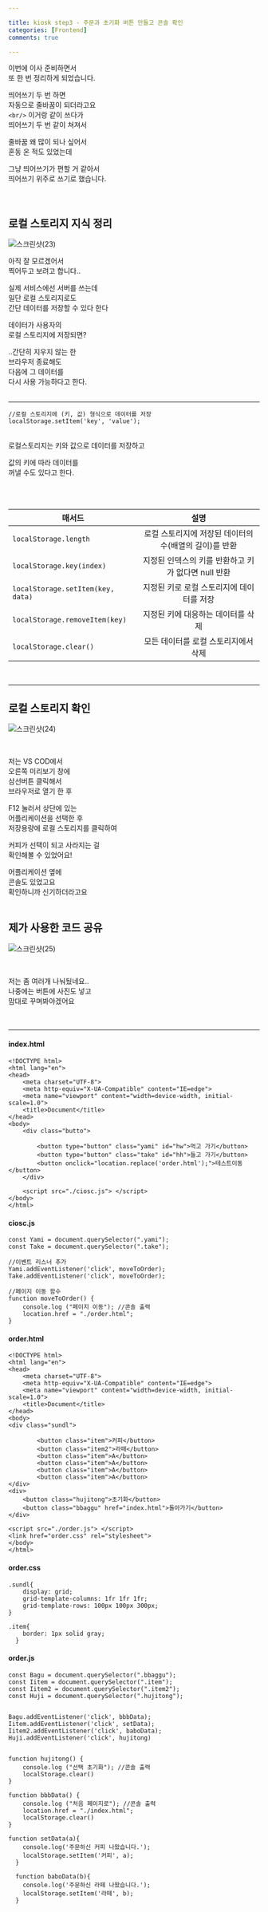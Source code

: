 ```yaml
---

title: kiosk step3 - 주문과 초기화 버튼 만들고 콘솔 확인 
categories: [Frontend]
comments: true

---
```


이번에 이사 준비하면서  
또 한 번 정리하게 되었습니다.  
  
띄어쓰기 두 번 하면  
자동으로 줄바꿈이 되더라고요  
`<br/>` 이거랑 같이 쓰다가  
띄어쓰기 두 번 같이 쳐져서  

줄바꿈 왜 많이 되나 싶어서  
혼동 온 적도 있었는데 

그냥 띄어쓰기가 편할 거 같아서  
띄어쓰기 위주로 쓰기로 했습니다.  
<br/> 
<br/> 

## 로컬 스토리지 지식 정리 
  
![스크린샷(23)](https://user-images.githubusercontent.com/100332811/211651969-ce536c63-4e29-4189-b8d3-3a4fafa4e482.png)
  
아직 잘 모르겠어서  
찍어두고 보려고 합니다..  
  
실제 서비스에선 서버를 쓰는데  
일단 로컬 스토리지로도  
간단 데이터를 저장할 수 있다 한다  
  
데이터가 사용자의  
로컬 스토리지에 저장되면?  
  
..간단히 지우지 않는 한  
브라우저 종료해도  
다음에 그 데이터를  
다시 사용 가능하다고 한다.  
<br/>

*** 

``` 
//로컬 스토리지에 (키, 값) 형식으로 데이터를 저장
localStorage.setItem('key', 'value'); 
``` 
<br/>
로컬스토리지는 키와 값으로  
데이터를 저장하고  
  
값의 키에 따라 데이터를  
꺼낼 수도 있다고 한다.  

<br/>
<br/>

| 매서드 | 설명 | 
|---|:---:| 
| `localStorage.length` | 로컬 스토리지에 저장된 데이터의 수(배열의 길이)를 반환 |
| `localStorage.key(index)` | 지정된 인덱스의 키를 반환하고 키가 없다면 null 반환 | 
| `localStorage.setItem(key, data)` | 지정된 키로 로컬 스토리지에 데이터를 저장 | 
| `localStorage.removeItem(key)` | 지정된 키에 대응하는 데이터를 삭제 | 
| `localStorage.clear()` | 모든 데이터를 로컬 스토리지에서 삭제 | 

<br/>

*** 
## 로컬 스토리지 확인 
  
![스크린샷(24)](https://user-images.githubusercontent.com/100332811/211656337-b3d88040-d657-4436-86c0-ccd677e1f4ef.png) 

<br/> 

저는 VS COD에서  
오른쪽 미리보기 창에  
삼선버튼 클릭해서  
브라우저로 열기 한 후  

F12 눌러서 상단에 있는  
어플리케이션을 선택한 후  
저장용량에 로컬 스토리지를 클릭하여  

커피가 선택이 되고 사라지는 걸   
확인해볼 수 있었어요!  
  
어플리케이션 옆에  
콘솔도 있었고요  
확인하니까 신기하더라고요  
<br/> 

## 제가 사용한 코드 공유 
  
![스크린샷(25)](https://user-images.githubusercontent.com/100332811/211657814-da8d4efa-cb78-430c-9429-07d486f1e522.png)

<br/>

저는 좀 여러개 나눠뒀네요..  
나중에는 버튼에 사진도 넣고  
맘대로 꾸며봐야겠어요  
<br/>
<br/>

***

#### index.html 

``` 
<!DOCTYPE html>
<html lang="en">
<head>
    <meta charset="UTF-8">
    <meta http-equiv="X-UA-Compatible" content="IE=edge">
    <meta name="viewport" content="width=device-width, initial-scale=1.0">
    <title>Document</title>
</head>
<body>
    <div class="butto">

        <button type="button" class="yami" id="hw">먹고 가기</button> 
        <button type="button" class="take" id="hh">들고 가기</button>
        <button onclick="location.replace('order.html');">테스트이동</button> 
    </div>

    <script src="./ciosc.js"> </script>
</body>
</html>
``` 
  
#### ciosc.js 

``` 
const Yami = document.querySelector(".yami");
const Take = document.querySelector(".take"); 

//이벤트 리스너 추가
Yami.addEventListener('click', moveToOrder);
Take.addEventListener('click', moveToOrder);

//페이지 이동 함수
function moveToOrder() {
    console.log ("페이지 이동"); //콘솔 출력
    location.href = "./order.html"; 
}
``` 
  
#### order.html 

``` 
<!DOCTYPE html>
<html lang="en">
<head>
    <meta charset="UTF-8">
    <meta http-equiv="X-UA-Compatible" content="IE=edge">
    <meta name="viewport" content="width=device-width, initial-scale=1.0">
    <title>Document</title>
</head>
<body>
<div class="sundl">

        <button class="item">커피</button>
        <button class="item2">라떼</button>
        <button class="item">A</button>
        <button class="item">A</button>
        <button class="item">A</button>
        <button class="item">A</button>
</div>
<div>
    <button class="hujitong">초기화</button>
    <button class="bbaggu" href="index.html">돌아가기</button>
</div>

<script src="./order.js"> </script>
<link href="order.css" rel="stylesheet"> 
</body>
</html>
``` 
  
#### order.css 
``` 
.sundl{
	display: grid;
    grid-template-columns: 1fr 1fr 1fr;
    grid-template-rows: 100px 100px 300px;
}

.item{
    border: 1px solid gray;
  }
``` 
  
#### order.js 
``` 
const Bagu = document.querySelector(".bbaggu"); 
const Iitem = document.querySelector(".item"); 
const Iitem2 = document.querySelector(".item2"); 
const Huji = document.querySelector(".hujitong"); 


Bagu.addEventListener('click', bbbData);
Iitem.addEventListener('click', setData);
Iitem2.addEventListener('click', baboData);
Huji.addEventListener('click', hujitong)


function hujitong() {
    console.log ("선택 초기화"); //콘솔 출력
    localStorage.clear()
}

function bbbData() {
    console.log ("처음 페이지로"); //콘솔 출력
    location.href = "./index.html"; 
    localStorage.clear()
}

function setData(a){
    console.log('주문하신 커피 나왔습니다.');
    localStorage.setItem('커피', a);
  }
  
  function baboData(b){
    console.log('주문하신 라떼 나왔습니다.');
    localStorage.setItem('라떼', b);
  }
``` 
